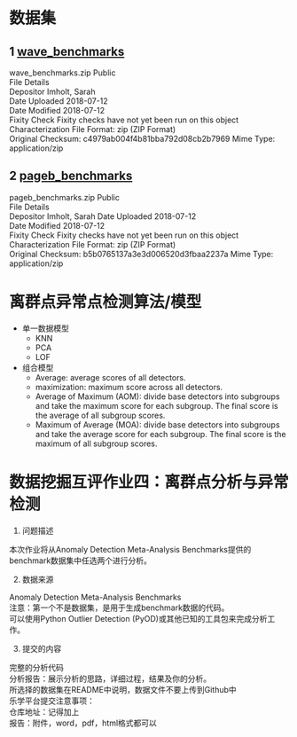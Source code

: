 # 数据集
## 1 [wave\_benchmarks](https://ir.library.oregonstate.edu/concern/parent/47429f155/file_sets/jh343z59f)
wave\_benchmarks.zip Public      
File Details    
Depositor Imholt, Sarah     
Date Uploaded 2018-07-12    
Date Modified 2018-07-12  
Fixity Check Fixity checks have not yet been run on this object  
Characterization File Format: zip (ZIP Format)   
Original Checksum: c4979ab004f4b81bba792d08cb2b7969 
Mime Type: application/zip  
## 2 [pageb\_benchmarks](https://ir.library.oregonstate.edu/concern/parent/47429f155/file_sets/1g05fh87w)
pageb\_benchmarks.zip Public    
File Details    
Depositor Imholt, Sarah 
Date Uploaded 2018-07-12    
Date Modified 2018-07-12    
Fixity Check Fixity checks have not yet been run on this object 
Characterization File Format: zip (ZIP Format)  
Original Checksum: b5b0765137a3e3d006520d3fbaa2237a 
Mime Type: application/zip  

# 离群点异常点检测算法/模型
+ 单一数据模型
  - KNN
  - PCA
  - LOF
+ 组合模型
  - Average: average scores of all detectors.
  - maximization: maximum score across all detectors.
  - Average of Maximum (AOM): divide base detectors into subgroups and take the maximum score for each subgroup. The final score is the average of all subgroup scores.
  - Maximum of Average (MOA): divide base detectors into subgroups and take the average score for each subgroup. The final score is the maximum of all subgroup scores.

# 数据挖掘互评作业四：离群点分析与异常检测

1. 问题描述

  本次作业将从Anomaly Detection Meta-Analysis Benchmarks提供的benchmark数据集中任选两个进行分析。

2. 数据来源

  Anomaly Detection Meta-Analysis Benchmarks  
  注意：第一个不是数据集，是用于生成benchmark数据的代码。  
  可以使用Python Outlier Detection (PyOD)或其他已知的工具包来完成分析工作。  

3. 提交的内容

  完整的分析代码  
  分析报告：展示分析的思路，详细过程，结果及你的分析。  
  所选择的数据集在README中说明，数据文件不要上传到Github中  
  乐学平台提交注意事项：  
  仓库地址：记得加上  
  报告：附件，word，pdf，html格式都可以  
